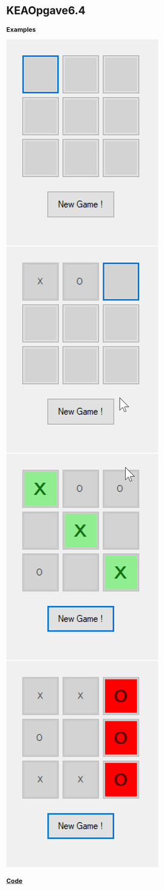 # KEAOpgave6.4

### Examples
![Example](https://github.com/skrrrm/KEAOpgave6.4/blob/master/KEAOpgave6.4/Resources/KEAOpgave6.4_3uhxtl23RM.png)
![Example](https://github.com/skrrrm/KEAOpgave6.4/blob/master/KEAOpgave6.4/Resources/KEAOpgave6.4_WlZORxsrPy.png)
![Example](https://github.com/skrrrm/KEAOpgave6.4/blob/master/KEAOpgave6.4/Resources/KEAOpgave6.4_gekPFZLL9l.png)
![Example](https://github.com/skrrrm/KEAOpgave6.4/blob/master/KEAOpgave6.4/Resources/KEAOpgave6.4_qAKTNysPaC.png)

### [Code](https://github.com/skrrrm/KEAOpgave6.4/blob/master/KEAOpgave6.4/Form1.cs)
